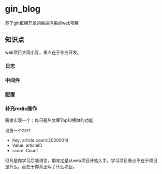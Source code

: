 # gin_blog


基于gin框架开发的后端渲染的web项目


## 知识点

web项目大同小异，重点在于业务开发。

### 日志


### 中间件


### 配置


### 补充redis操作

需求实现一个：每日最热文章Top10榜单的功能

设置一个`ZSET`

- Key: article:count:20200314
- Value: articleID
- score: Count







但凡是你学习后端语言，那肯定是从web项目开始入手，学习项目重点不在于项目是什么，而在于你真正写了什么项目。